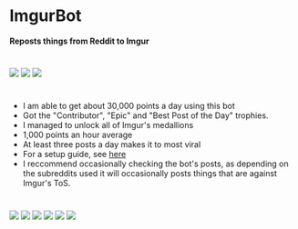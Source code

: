 # ImgurBot

**Reposts things from Reddit to Imgur**
#
![](https://i.imgur.com/QNsWcHG.png)
![](https://i.imgur.com/M2X2Mgt.png)
![](https://i.imgur.com/XaCjin4.png)
#
- I am able to get about 30,000 points a day using this bot
- Got the "Contributor", "Epic" and "Best Post of the Day" trophies.
- I managed to unlock all of Imgur's medallions
- 1,000 points an hour average
- At least three posts a day makes it to most viral
- For a setup guide, see [here](https://mr-steal-your-script.github.io/ImgurBot.html?)
- I reccommend occasionally checking the bot's posts, as depending on the subreddits used it will occasionally posts things that are against Imgur's ToS.
#
![](https://i.imgur.com/Xa08yPP.png)
![](https://i.imgur.com/5QZY9in.png)
![](https://i.imgur.com/K7Mtl2a.png)
![](https://i.imgur.com/B7aJuVJ.png)
![](https://i.imgur.com/BojmcQc.png)
![](https://i.imgur.com/EARWHAF.png)
